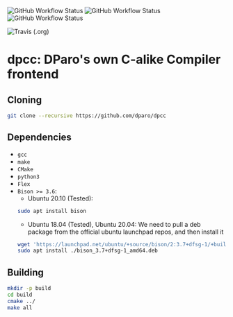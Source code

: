 ![GitHub Workflow Status](https://img.shields.io/github/workflow/status/dparo/dpcc/linux-build-test?label=Linux%20Build)
![GitHub Workflow Status](https://img.shields.io/github/workflow/status/dparo/dpcc/macos-build-test?label=MacOS%20Build)
![GitHub Workflow Status](https://img.shields.io/github/workflow/status/dparo/dpcc/windows-build-test?label=Windows%20Build)


![Travis (.org)](https://img.shields.io/travis/dparo/dpcc?label=Travis%20CI%20build)



# dpcc: DParo's own C-alike Compiler frontend

## Cloning

```sh
git clone --recursive https://github.com/dparo/dpcc
```

## Dependencies
- `gcc`
- `make`
- `CMake`
- `python3`
- `Flex`
- `Bison >= 3.6`:
  - Ubuntu 20.10 (Tested):
  ```sh
  sudo apt install bison
  ```
  - Ubuntu 18.04 (Tested), Ubuntu 20.04:
  We need to pull a deb package from the official ubuntu launchpad repos, and then install it
  ```sh
  wget 'https://launchpad.net/ubuntu/+source/bison/2:3.7+dfsg-1/+build/19640339/+files/bison_3.7+dfsg-1_amd64.deb'
  sudo apt install ./bison_3.7+dfsg-1_amd64.deb
  ```

## Building

```sh
mkdir -p build
cd build
cmake ../
make all
```
